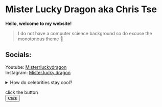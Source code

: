 # Mister Lucky Dragon aka **Chris Tse**  

**Hello, welcome to my website!**
>I do not have a computer science background so do excuse the monotonous theme 👟


## Socials:
Youtube: [Misterrluckydragon](https://www.youtube.com/@misterrluckydragon)  
Instagram: [Mister.lucky.dragon](https://www.instagram.com/mister.lucky.dragon/)

<details>  
<summary>How do celebrities stay cool?</summary>

They have many fans    










</details>

<head>
    <style>
    #one{
         }
    button{
        ![cookies](/../main/assets/images/—Pngtree—three chocolate chips cookies isolated_5739793.png)
    }
        </style>
    <script type ="text/javascript">
        var i = 1;

  function myFunc() {
            var one = document.getElementById("one");
            if (one.innerHTML=="click the button"){
                one.innerHTML = "You clicked the button"
            } else {
                i += 1;
                one.innerHTML = "You clicked the button " + i + " times."
            }
    }
   </script>
</head>
<html>
        <body>
            <div id="one">click the button</div>
            <button onclick="myFunc()"> Click </button>
        </body>
            
</html>




